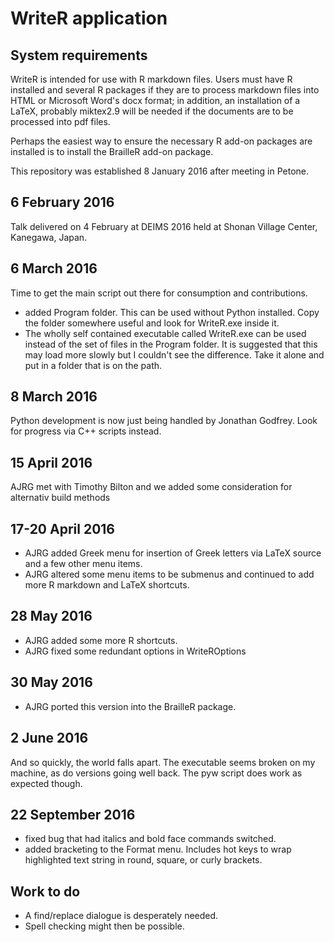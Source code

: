 # WriteR application 


## System requirements
WriteR is intended for use with R markdown files. Users must have R installed and several R packages if they are to process markdown files into HTML or Microsoft Word's docx format; in addition, an installation of a LaTeX, probably miktex2.9 will be needed if the documents are to be processed into pdf files.

Perhaps the easiest way to ensure the necessary R add-on packages are installed is to install the BrailleR add-on package.
 

This repository was established 8 January 2016 after meeting in Petone.


## 6 February 2016

Talk delivered on 4 February at DEIMS 2016 held at Shonan Village Center, Kanegawa, Japan.

## 6 March 2016

Time to get the main script out there for consumption and contributions.
- added Program folder. This can be used without Python installed. Copy the folder somewhere useful and look for WriteR.exe inside it.
- The wholly self contained executable called WriteR.exe can be used instead of the set of files in the Program folder. It is suggested that this may load more slowly but I couldn't see the difference. Take it alone and put in a folder that is on the path.



## 8 March 2016

Python development is now  just being handled by Jonathan Godfrey. Look for progress via C++ scripts instead.

## 15 April 2016

AJRG met with Timothy Bilton and we added some consideration for alternativ build methods

## 17-20 April 2016

- AJRG added Greek menu for insertion of Greek letters via LaTeX source and a few other menu items.
- AJRG altered some menu items to be submenus and continued to add more R markdown and LaTeX shortcuts.

## 28 May 2016

- AJRG added some more R shortcuts.
- AJRG fixed some redundant options in WriteROptions

## 30 May 2016
- AJRG ported this version into the BrailleR package.

## 2 June 2016

And so quickly, the world falls apart. The executable seems broken on my machine, as do versions going well back. The pyw script does work as expected though.

## 22 September 2016

- fixed bug that had italics and bold face commands switched.
- added bracketing to the Format menu. Includes hot keys to wrap highlighted text string in round, square, or curly brackets.


## Work to do

- A find/replace dialogue is desperately needed.
- Spell checking might then be possible.
